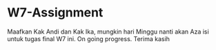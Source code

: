 # W7-Assignment

Maafkan Kak Andi dan Kak Ika, mungkin hari Minggu nanti akan Aza isi untuk tugas final W7 ini. On going progress. Terima kasih
